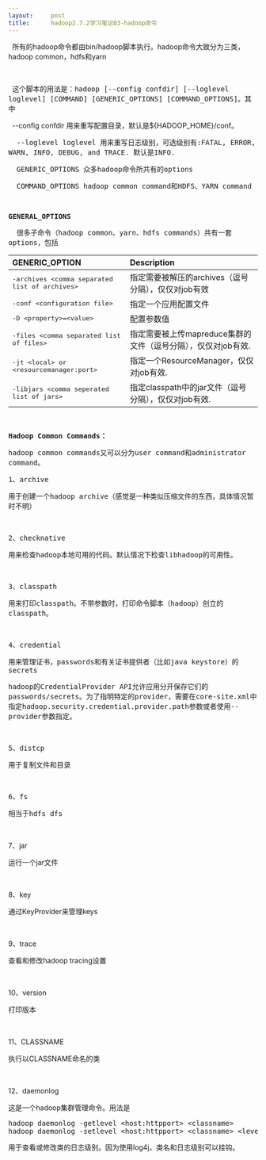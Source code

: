 ```yaml
---
layout:     post
title:      hadoop2.7.2学习笔记03-hadoop命令
---
```

<div id="article_content" class="article_content clearfix csdn-tracking-statistics" data-pid="blog" data-mod="popu_307" data-dsm="post">
								            <link rel="stylesheet" href="https://csdnimg.cn/release/phoenix/template/css/ck_htmledit_views-f76675cdea.css">
						<div class="htmledit_views" id="content_views">
                
<p>  所有的hadoop命令都由bin/hadoop脚本执行。hadoop命令大致分为三类，hadoop common，hdfs和yarn</p>
<br><p>  这个脚本的用法是：<tt>hadoop [--config confdir] [--loglevel loglevel] [COMMAND] [GENERIC_OPTIONS] [COMMAND_OPTIONS]。</tt>其中</p>
<p>  --config confdir 用来重写配置目录，默认是${HADOOP_HOME}/conf。</p>
<p><tt>  --loglevel loglevel 用来重写日志级别，可选级别有:FATAL, ERROR, WARN, INFO, DEBUG, and TRACE. 默认是INFO.</tt></p>
<p><tt>  GENERIC_OPTIONS 众多hadoop命令所共有的options</tt></p>
<p><tt>  COMMAND_OPTIONS hadoop common command和HDFS、YARN command</tt></p>
<p><tt>  </tt></p>
<p><tt><strong>GENERAL_OPTIONS</strong></tt></p>
<p><tt>  很多子命令（hadoop common、yarn、hdfs commands）共有一套options，包括</tt></p>
<p><tt></tt>
</p><table class="bodyTable" border="0"><thead><tr class="a"><th align="left">GENERIC_OPTION</th>
<th align="left">Description</th>
</tr></thead><tbody><tr class="b"><td align="left"><tt>-archives &lt;comma separated list of archives&gt;</tt></td>
<td align="left">指定需要被解压的archives（逗号分隔），仅仅对job有效</td>
</tr><tr class="a"><td align="left"><tt>-conf &lt;configuration file&gt;</tt></td>
<td align="left">指定一个应用配置文件</td>
</tr><tr class="b"><td align="left"><tt>-D &lt;property&gt;=&lt;value&gt;</tt></td>
<td align="left">配置参数值</td>
</tr><tr class="a"><td align="left"><tt>-files &lt;comma separated list of files&gt;</tt></td>
<td align="left">指定需要被上传mapreduce集群的文件（逗号分隔），仅仅对job有效.</td>
</tr><tr class="b"><td align="left"><tt>-jt &lt;local&gt; or &lt;resourcemanager:port&gt;</tt></td>
<td align="left">指定一个ResourceManager，仅仅对job有效.</td>
</tr><tr class="a"><td align="left"><tt>-libjars &lt;comma seperated list of jars&gt;</tt></td>
<td align="left">指定classpath中的jar文件（逗号分隔），仅仅对job有效. </td>
</tr></tbody></table><br><p><span style="font-family:monospace;"><strong>Hadoop Common Commands：</strong></span></p>
<p><span style="font-family:monospace;">hadoop common commands又可以分为user command和administrator command。</span></p>
<p><span style="font-family:monospace;">1、archive</span></p>
<p><span style="font-family:monospace;">用于创建一个hadoop archive（感觉是一种类似压缩文件的东西，具体情况暂时不明）</span></p>
<p><tt><br></tt></p>
<p><tt>2、checknative</tt></p>
<p><span style="font-family:monospace;">用来检查hadoop本地可用的代码。默认情况下检查libhadoop的可用性。</span></p>
<p><span style="font-family:monospace;"><br></span></p>
<p><span style="font-family:monospace;">3、classpath</span></p>
<p><span style="font-family:monospace;">用来打印classpath。不带参数时，打印命令脚本（hadoop）创立的classpath。</span></p>
<p><span style="font-family:monospace;"><br></span></p>
<p><span style="font-family:monospace;">4、credential</span></p>
<p><span style="font-family:monospace;">用来管理证书，passwords和有关证书提供者（比如java keystore）的secrets</span></p>
<p><span style="font-family:monospace;">hadoop的CredentialProvider API允许应用分开保存它们的passwords/secrets。为了指明特定的provider，需要在core-site.xml中指定hadoop.security.credential.provider.path参数或者使用--provider参数指定。</span></p>
<p><span style="font-family:monospace;"><br></span></p>
<p><span style="font-family:monospace;">5、distcp</span></p>
<p><span style="font-family:monospace;">用于复制文件和目录</span></p>
<p><span style="font-family:monospace;"><br></span></p>
<p><span style="font-family:monospace;">6、fs</span></p>
<p><span style="font-family:monospace;">相当于hdfs dfs</span></p>
<p><br></p>
<p>7、jar</p>
<p>运行一个jar文件</p>
<p><br></p>
<p>8、key</p>
<p>通过KeyProvider来管理keys</p>
<p><br></p>
<p>9、trace</p>
<p>查看和修改hadoop tracing设置</p>
<p><br></p>
<p>10、version</p>
<p>打印版本</p>
<p><br></p>
<p>11、CLASSNAME</p>
<p>执行以CLASSNAME命名的类</p>
<p><br></p>
<p>12、daemonlog</p>
<p>这是一个hadoop集群管理命令。用法是</p>
<p></p>
<pre>hadoop daemonlog -getlevel &lt;host:httpport&gt; &lt;classname&gt;
hadoop daemonlog -setlevel &lt;host:httpport&gt; &lt;classname&gt; &lt;level&gt;</pre>
用于查看或修改类的日志级别。因为使用log4j，类名和日志级别可以挂钩。
<p></p>
<p><br></p>
<p><br></p>
            </div>
                </div>